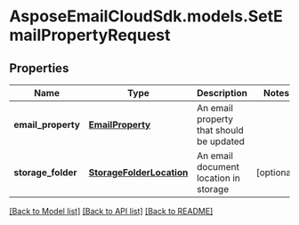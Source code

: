 # AsposeEmailCloudSdk.models.SetEmailPropertyRequest

## Properties
Name | Type | Description | Notes
------------ | ------------- | ------------- | -------------
**email_property** | [**EmailProperty**](EmailProperty.md) | An email property that should be updated | 
**storage_folder** | [**StorageFolderLocation**](StorageFolderLocation.md) | An email document location in storage | [optional] 



[[Back to Model list]](README.md#documentation-for-models) [[Back to API list]](README.md#documentation-for-api-endpoints) [[Back to README]](README.md)


